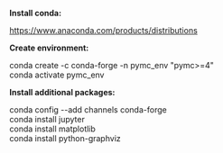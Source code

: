 **Install conda:**

https://www.anaconda.com/products/distributions

**Create environment:**

conda create -c conda-forge -n pymc_env "pymc>=4"<br>
conda activate pymc_env

**Install additional packages:**

conda config --add channels conda-forge<br>
conda install jupyter<br>
conda install matplotlib<br>
conda install python-graphviz

